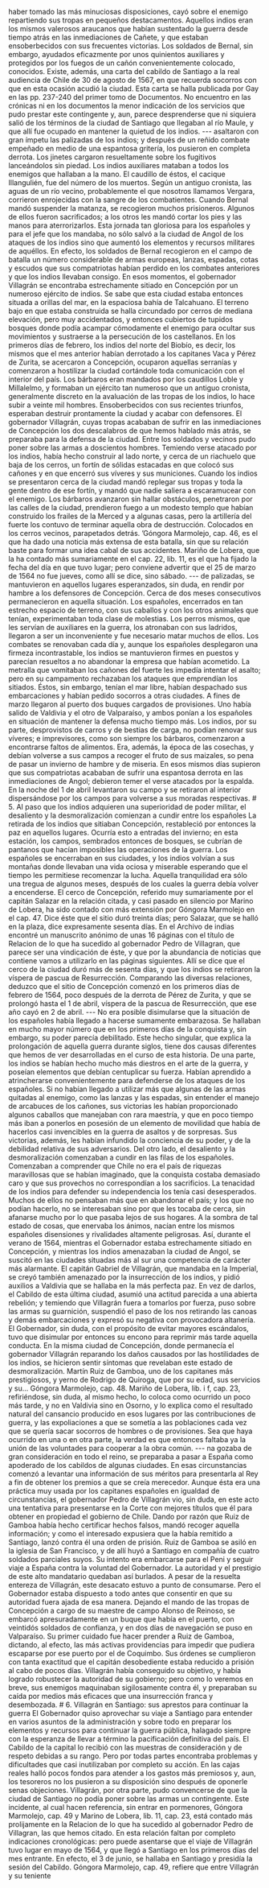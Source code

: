 haber tomado las más minuciosas disposiciones, cayó sobre el enemigo repartiendo sus tropas en pequeños destacamentos. Aquellos indios eran los mismos valerosos araucanos que habían sustentado la guerra desde tiempo atrás en las inmediaciones de Cañete, y que estaban ensoberbecidos con sus frecuentes victorias. Los soldados de Bernal, sin embargo, ayudados eficazmente por unos quinientos auxiliares y protegidos por los fuegos de un cañón convenientemente colocado, conocidos. Existe, además, una carta del cabildo de Santiago a la real audiencia de Chile de 30 de agosto de 1567, en que recuerda socorros con que en esta ocasión acudió la ciudad. Esta carta se halla publicada por Gay en las pp. 237-240 del primer tomo de Documentos. No encuentro en las crónicas ni en los documentos la menor indicación de los servicios que pudo prestar este contingente y, aun, parece desprenderse que ni siquiera salió de los términos de la ciudad de Santiago que llegaban al río Maule, y que allí fue ocupado en mantener la quietud de los indios. --- asaltaron con gran ímpetu las palizadas de los indios; y después de un reñido combate empeñado en medio de una espantosa gritería, los pusieron en completa derrota. Los jinetes cargaron resueltamente sobre los fugitivos lanceándolos sin piedad. Los indios auxiliares mataban a todos los enemigos que hallaban a la mano. El caudillo de éstos, el cacique Illangulién, fue del número de los muertos. Según un antiguo cronista, las aguas de un río vecino, probablemente el que nosotros llamamos Vergara, corrieron enrojecidas con la sangre de los combatientes. Cuando Bernal mandó suspender la matanza, se recogieron muchos prisioneros. Algunos de ellos fueron sacrificados; a los otros les mandó cortar los pies y las manos para aterrorizarlos. Esta jornada tan gloriosa para los españoles y para el jefe que los mandaba, no sólo salvó a la ciudad de Angol de los ataques de los indios sino que aumentó los elementos y recursos militares de aquéllos. En efecto, los soldados de Bernal recogieron en el campo de batalla un número considerable de armas europeas, lanzas, espadas, cotas y escudos que sus compatriotas habían perdido en los combates anteriores y que los indios llevaban consigo. En esos momentos, el gobernador Villagrán se encontraba estrechamente sitiado en Concepción por un numeroso ejército de indios. Se sabe que esta ciudad estaba entonces situada a orillas del mar, en la espaciosa bahía de Talcahuano. El terreno bajo en que estaba construida se halla circundado por cerros de mediana elevación, pero muy accidentados, y entonces cubiertos de tupidos bosques donde podía acampar cómodamente el enemigo para ocultar sus movimientos y sustraerse a la persecución de los castellanos. En los primeros días de febrero, los indios del norte del Biobío, es decir, los mismos que el mes anterior habían derrotado a los capitanes Vaca y Pérez de Zurita, se acercaron a Concepción, ocuparon aquellas serranías y comenzaron a hostilizar la ciudad cortándole toda comunicación con el interior del país. Los bárbaros eran mandados por los caudillos Loble y Millalelmo, y formaban un ejército tan numeroso que un antiguo cronista, generalmente discreto en la avaluación de las tropas de los indios, lo hace subir a veinte mil hombres. Ensoberbecidos con sus recientes triunfos, esperaban destruir prontamente la ciudad y acabar con defensores. El gobernador Villagrán, cuyas tropas acababan de sufrir en las inmediaciones de Concepción los dos descalabros de que hemos hablado más atrás, se preparaba para la defensa de la ciudad. Entre los soldados y vecinos pudo poner sobre las armas a doscientos hombres. Temiendo verse atacado por los indios, había hecho construir al lado norte, y cerca de un riachuelo que baja de los cerros, un fortín de sólidas estacadas en que colocó sus cañones y en que encerró sus víveres y sus municiones. Cuando los indios se presentaron cerca de la ciudad mandó replegar sus tropas y toda la gente dentro de ese fortín, y mandó que nadie saliera a escaramucear con el enemigo. Los bárbaros avanzaron sin hallar obstáculos, penetraron por las calles de la ciudad, prendieron fuego a un modesto templo que habían construido los frailes de la Merced y a algunas casas, pero la artillería del fuerte los contuvo de terminar aquella obra de destrucción. Colocados en los cerros vecinos, parapetados detrás. ’Góngora Marmolejo, cap. 46, es el que ha dado una noticia más extensa de esta batalla, sin que su relación baste para formar una idea cabal de sus accidentes. Mariño de Lobera, que la ha contado más sumariamente en el cap. 22, lib. 11, es el que ha fijado la fecha del día en que tuvo lugar; pero conviene advertir que el 25 de marzo de 1564 no fue jueves, como allí se dice, sino sábado. --- de palizadas, se mantuvieron en aquellos lugares esperanzados, sin duda, en rendir por hambre a los defensores de Concepción. Cerca de dos meses consecutivos permanecieron en aquella situación. Los españoles, encerrados en tan estrecho espacio de terreno, con sus caballos y con los otros animales que tenían, experimentaban toda clase de molestias. Los perros mismos, que les servían de auxiliares en la guerra, los atronaban con sus ladridos, llegaron a ser un inconveniente y fue necesario matar muchos de ellos. Los combates se renovaban cada día y, aunque los españoles desplegaron una firmeza incontrastable, los indios se mantuvieron firmes en puestos y parecían resueltos a no abandonar la empresa que habían acometido. La metralla que vomitaban los cañones del fuerte les impedía intentar el asalto; pero en su campamento rechazaban los ataques que emprendían los sitiados. Éstos, sin embargo, tenían el mar libre, habían despachado sus embarcaciones y habían pedido socorros a otras ciudades. A fines de marzo llegaron al puerto dos buques cargados de provisiones. Uno había salido de Valdivia y el otro de Valparaíso, y ambos ponían a los españoles en situación de mantener la defensa mucho tiempo más. Los indios, por su parte, desprovistos de carros y de bestias de carga, no podían renovar sus víveres; e imprevisores, como son siempre los bárbaros, comenzaron a encontrarse faltos de alimentos. Era, además, la época de las cosechas, y debían volverse a sus campos a recoger el fruto de sus maizales, so pena de pasar un invierno de hambre y de miseria. En esos mismos días supieron que sus compatriotas acababan de sufrir una espantosa derrota en las inmediaciones de Angol; debieron temer el verse atacados por la espalda. En la noche del 1 de abril levantaron su campo y se retiraron al interior dispersándose por los campos para volverse a sus moradas respectivas. # 5. AI paso que los indios adquieren una superioridad de poder militar, el desaliento y la desmoralización comienzan a cundir entre los españoles La retirada de los indios que sitiaban Concepción, restableció por entonces la paz en aquellos lugares. Ocurría esto a entradas del invierno; en esta estación, los campos, sembrados entonces de bosques, se cubrían de pantanos que hacían imposibles las operaciones de la guerra. Los españoles se encerraban en sus ciudades, y los indios volvían a sus montañas donde llevaban una vida ociosa y miserable esperando que el tiempo les permitiese recomenzar la lucha. Aquella tranquilidad era sólo una tregua de algunos meses, después de los cuales la guerra debía volver a encenderse. El cerco de Concepción, referido muy sumariamente por el capitán Salazar en la relación citada, y casi pasado en silencio por Marino de Lobera, ha sido contado con más extensión por Góngora Marmolejo en el cap. 47. Dice éste que el sitio duró treinta días; pero Salazar, que se halló en la plaza, dice expresamente sesenta días. En el Archivo de indias encontré un manuscrito anónimo de unas 16 páginas con el título de Relacion de lo que ha sucedido al gobernador Pedro de Villagran, que parece ser una vindicación de éste, y que por la abundancia de noticias que contiene vamos a utilizarlo en las páginas siguientes. Allí se dice que el cerco de la ciudad duró más de sesenta días, y que los indios se retiraron la víspera de pascua de Resurrección. Comparando las diversas relaciones, deduzco que el sitio de Concepción comenzó en los primeros días de febrero de 1564, poco después de la derrota de Pérez de Zurita, y que se prolongó hasta el 1 de abril, víspera de la pascua de Resurrección, que ese año cayó en 2 de abril. --- No era posible disimularse que la situación de los españoles había llegado a hacerse sumamente embarazosa. Se hallaban en mucho mayor número que en los primeros días de la conquista y, sin embargo, su poder parecía debilitado. Este hecho singular, que explica la prolongación de aquella guerra durante siglos, tiene dos causas diferentes que hemos de ver desarrolladas en el curso de esta historia. De una parte, los indios se habían hecho mucho más diestros en el arte de la guerra, y poseían elementos que debían centuplicar su fuerza. Habían aprendido a atrincherarse convenientemente para defenderse de los ataques de los españoles. Si no habían llegado a utilizar más que algunas de las armas quitadas al enemigo, como las lanzas y las espadas, sin entender el manejo de arcabuces de los cañones, sus victorias les habían proporcionado algunos caballos que manejaban con rara maestría, y que en poco tiempo más iban a ponerlos en posesión de un elemento de movilidad que había de hacerlos casi invencibles en la guerra de asaltos y de sorpresas. Sus victorias, además, les habían infundido la conciencia de su poder, y de la debilidad relativa de sus adversarios. Del otro lado, el desaliento y la desmoralización comenzaban a cundir en las filas de los españoles. Comenzaban a comprender que Chile no era el país de riquezas maravillosas que se habían imaginado, que la conquista costaba demasiado caro y que sus provechos no correspondían a los sacrificios. La tenacidad de los indios para defender su independencia los tenía casi desesperados. Muchos de ellos no pensaban más que en abandonar el país; y los que no podían hacerlo, no se interesaban sino por que les tocaba de cerca, sin afanarse mucho por lo que pasaba lejos de sus hogares. A la sombra de tal estado de cosas, que enervaba los ánimos, nacían entre los mismos españoles disensiones y rivalidades altamente peligrosas. Así, durante el verano de 1564, mientras el Gobernador estaba estrechamente sitiado en Concepción, y mientras los indios amenazaban la ciudad de Angol, se suscitó en las ciudades situadas más al sur una competencia de carácter más alarmante. El capitán Gabriel de Villagrán, que mandaba en la Imperial, se creyó también amenazado por la insurrección de los indios, y pidió auxilios a Valdivia que se hallaba en la más perfecta paz. En vez de darlos, el Cabildo de esta última ciudad, asumió una actitud parecida a una abierta rebelión; y temiendo que Villagrán fuera a tomarlos por fuerza, puso sobre las armas su guarnición, suspendió el paso de los nos retirando las canoas y demás embarcaciones y expresó su negativa con provocadora altanería. El Gobernador, sin duda, con el propósito de evitar mayores escándalos, tuvo que disimular por entonces su encono para reprimir más tarde aquella conducta. En la misma ciudad de Concepción, donde permanecía el gobernador Villagrán reparando los daños causados por las hostilidades de los indios, se hicieron sentir síntomas que revelaban este estado de desmoralización. Martín Ruiz de Gamboa, uno de los capitanes más prestigiosos, y yerno de Rodrigo de Quiroga, que por su edad, sus servicios y su... Góngora Marmolejo, cap. 48. Mariño de Lobera, lib. i f, cap. 23, refiriéndose, sin duda, al mismo hecho, lo coloca como ocurrido un poco más tarde, y no en Valdivia sino en Osorno, y lo explica como el resultado natural del cansancio producido en esos lugares por las contribuciones de guerra, y las expoliaciones a que se sometía a las poblaciones cada vez que se quería sacar socorros de hombres o de provisiones. Sea que haya ocurrido en una o en otra parte, la verdad es que entonces faltaba ya la unión de las voluntades para cooperar a la obra común. --- na gozaba de gran consideración en todo el reino, se preparaba a pasar a España como apoderado de los cabildos de algunas ciudades. En esas circunstancias comenzó a levantar una información de sus méritos para presentarla al Rey a fin de obtener los premios a que se creía merecedor. Aunque ésta era una práctica muy usada por los capitanes españoles en igualdad de circunstancias, el gobernador Pedro de Villagrán vio, sin duda, en este acto una tentativa para presentarse en la Corte con mejores títulos que él para obtener en propiedad el gobierno de Chile. Dando por razón que Ruiz de Gamboa había hecho certificar hechos falsos, mandó recoger aquella información; y como el interesado expusiera que la había remitido a Santiago, lanzó contra él una orden de prisión. Ruiz de Gamboa se asiló en la iglesia de San Francisco, y de allí huyó a Santiago en compañía de cuatro soldados parciales suyos. Su intento era embarcarse para el Peni y seguir viaje a España contra la voluntad del Gobernador. La autoridad y el prestigio de este alto mandatario quedaban así burlados. A pesar de la resuelta entereza de Villagrán, este desacato estuvo a punto de consumarse. Pero el Gobernador estaba dispuesto a todo antes que consentir en que su autoridad fuera ajada de esa manera. Dejando el mando de las tropas de Concepción a cargo de su maestre de campo Alonso de Reinoso, se embarcó apresuradamente en un buque que había en el puerto, con veintidós soldados de confianza, y en dos días de navegación se puso en Valparaíso. Su primer cuidado fue hacer prender a Ruiz de Gamboa, dictando, al efecto, las más activas providencias para impedir que pudiera escaparse por ese puerto por el de Coquimbo. Sus órdenes se cumplieron con tanta exactitud que el capitán desobediente estaba reducido a prisión al cabo de pocos días. Villagrán había conseguido su objetivo, y había logrado robustecer la autoridad de su gobierno; pero como lo veremos en breve, sus enemigos maquinaban sigilosamente contra él, y preparaban su caída por medios más eficaces que una insurrección franca y desembozada. # 6. Villagrán en Santiago: sus aprestos para continuar la guerra El Gobernador quiso aprovechar su viaje a Santiago para entender en varios asuntos de la administración y sobre todo en preparar los elementos y recursos para continuar la guerra pública, halagado siempre con la esperanza de llevar a término la pacificación definitiva del país. El Cabildo de la capital lo recibió con las muestras de consideración y de respeto debidas a su rango. Pero por todas partes encontraba problemas y dificultades que casi inutilizaban por completo su acción. En las cajas reales halló pocos fondos para atender a los gastos más premiosos y, aun, los tesoreros no los pusieron a su disposición sino después de oponerle senas objeciones. Villagrán, por otra parte, pudo convencerse de que la ciudad de Santiago no podía poner sobre las armas un contingente. Este incidente, al cual hacen referencia, sin entrar en pormenores, Góngora Marmolejo, cap. 49 y Marino de Lobera, lib. 11, cap. 23, está contado más prolijamente en la Relacion de lo que ha sucedido al gobernador Pedro de Villagran, las que hemos citado. En esta relación faltan por completo indicaciones cronológicas: pero puede asentarse que el viaje de Villagrán tuvo lugar en mayo de 1564, y que llegó a Santiago en los primeros días del mes entrante. En efecto, el 3 de junio, se hallaba en Santiago y presidía la sesión del Cabildo. Góngora Marmolejo, cap. 49, refiere que entre Villagrán y su teniente